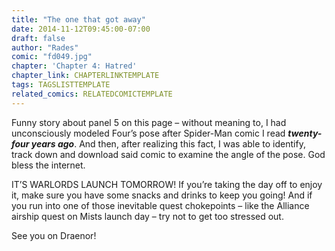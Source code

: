 ```yaml
---
title: "The one that got away"
date: 2014-11-12T09:45:00-07:00
draft: false
author: "Rades"
comic: "fd049.jpg"
chapter: 'Chapter 4: Hatred'
chapter_link: CHAPTERLINKTEMPLATE
tags: TAGSLISTTEMPLATE
related_comics: RELATEDCOMICTEMPLATE
---
```


Funny story about panel 5 on this page – without meaning to, I had unconsciously modeled Four’s pose after Spider-Man comic I read ***twenty-four years ago***. And then, after realizing this fact, I was able to identify, track down and download said comic to examine the angle of the pose. God bless the internet.


IT’S WARLORDS LAUNCH TOMORROW! If you’re taking the day off to enjoy it, make sure you have some snacks and drinks to keep you going! And if you run into one of those inevitable quest chokepoints – like the Alliance airship quest on Mists launch day – try not to get too stressed out. 


See you on Draenor!

